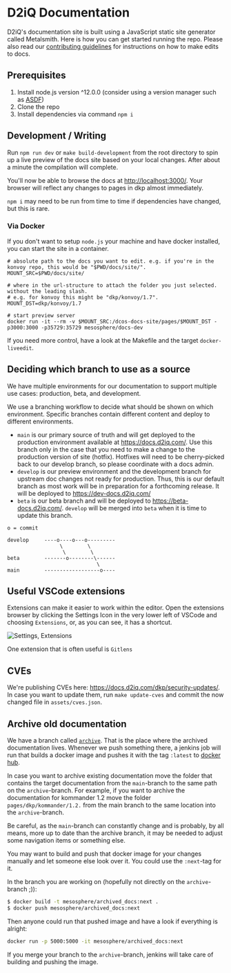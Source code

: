 # D2iQ Documentation

D2iQ's documentation site is built using a JavaScript static site generator called Metalsmith. Here is how you can get started running the repo. Please also read our [contributing guidelines](./CONTRIBUTING.md) for instructions on how to make edits to docs.

## Prerequisites

1. Install node.js version ^12.0.0 (consider using a version manager such as [ASDF](https://github.com/asdf-vm/asdf))
1. Clone the repo
1. Install dependencies via command `npm i`

## Development / Writing

Run `npm run dev` or `make build-development` from the root directory to spin up a live preview of the docs site based on your local changes. After about a minute the compilation will complete.

You'll now be able to browse the docs at [http://localhost:3000/](http://localhost:3000/). Your browser will reflect any changes to pages in dkp almost immediately.

`npm i` may need to be run from time to time if dependencies have changed, but this is rare.

### Via Docker

If you don't want to setup `node.js` your machine and have docker installed, you can start the site in a container.

```
# absolute path to the docs you want to edit. e.g. if you're in the konvoy repo, this would be "$PWD/docs/site/".
MOUNT_SRC=$PWD/docs/site/

# where in the url-structure to attach the folder you just selected. without the leading slash.
# e.g. for konvoy this might be "dkp/konvoy/1.7".
MOUNT_DST=dkp/konvoy/1.7

# start preview server
docker run -it --rm -v $MOUNT_SRC:/dcos-docs-site/pages/$MOUNT_DST -p3000:3000 -p35729:35729 mesosphere/docs-dev
```

If you need more control, have a look at the Makefile and the target `docker-liveedit`.

## Deciding which branch to use as a source

We have multiple environments for our documentation to support multiple use cases: production, beta, and development.

We use a branching workflow to decide what should be shown on which environment. Specific branches contain different content and deploy to different environments.

- `main` is our primary source of truth and will get deployed to the production environment available at https://docs.d2iq.com/. Use this branch only in the case that you need to make a change to the production version of site (hotfix). Hotfixes will need to be cherry-picked back to our develop branch, so please coordinate with a docs admin.
- `develop` is our preview environment and the development branch for upstream doc changes not ready for production. Thus, this is our default branch as most work will be in preparation for a forthcoming release. It will be deployed to https://dev-docs.d2iq.com/
- `beta` is our beta branch and will be deployed to https://beta-docs.d2iq.com/. `develop` will be merged into `beta` when it is time to update this branch.

```
o = commit

develop     ----o----o---o---------
                 \        \
                  \        \
beta        -------o--------\------
                             \
main        ------------------o----
```

## Useful VSCode extensions

Extensions can make it easier to work within the editor. Open the extensions browser by clicking the Settings Icon in the very lower left of VSCode and choosing `Extensions`, or, as you can see, it has a shortcut.

![Settings, Extensions](https://i.imgur.com/0XkNShr.png)

One extension that is often useful is `Gitlens`

## CVEs

We're publishing CVEs here: https://docs.d2iq.com/dkp/security-updates/. In case you want to update them, run `make update-cves` and commit the now changed file in `assets/cves.json`.

## Archive old documentation

We have a branch called [`archive`](https://github.com/mesosphere/dcos-docs-site/tree/archive). That is the place where the archived documentation lives.
Whenever we push something there, a jenkins job will run that builds a docker image and pushes it
with the tag `:latest` to [docker hub](https://hub.docker.com/r/mesosphere/archived_docs/tags?page=1&ordering=last_updated).

In case you want to archive existing documentation move the folder that contains the target documentation from the `main`-branch to the same path on the `archive`-branch.
For example, if you want to archive the documentation for kommander 1.2 move the folder `pages/dkp/kommander/1.2.` from the main branch to the same
location into the `archive`-branch.

Be careful, as the `main`-branch can constantly change and is probably, by all means, more up to date than the archive branch, it may be needed to adjust some
navigation items or something else.

You may want to build and push that docker image for your changes manually and let someone else look over it. You could use the `:next`-tag for it.

In the branch you are working on (hopefully not directly on the `archive`-branch ;)):

```sh
$ docker build -t mesosphere/archived_docs:next .
$ docker push mesosphere/archived_docs:next
```

Then anyone could run that pushed image and have a look if everything is alright:

```sh
docker run -p 5000:5000 -it mesosphere/archived_docs:next
```

If you merge your branch to the `archive`-branch, jenkins will take care of building and pushing the image.
